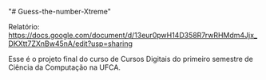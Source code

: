 "# Guess-the-number-Xtreme" 

Relatório: https://docs.google.com/document/d/13eur0pwH14D358R7rwRHMdm4Jjx_DKXtt7ZXnBw45nA/edit?usp=sharing

Esse é o projeto final do curso de Cursos Digitais do primeiro semestre de Ciência da Computação na UFCA.
